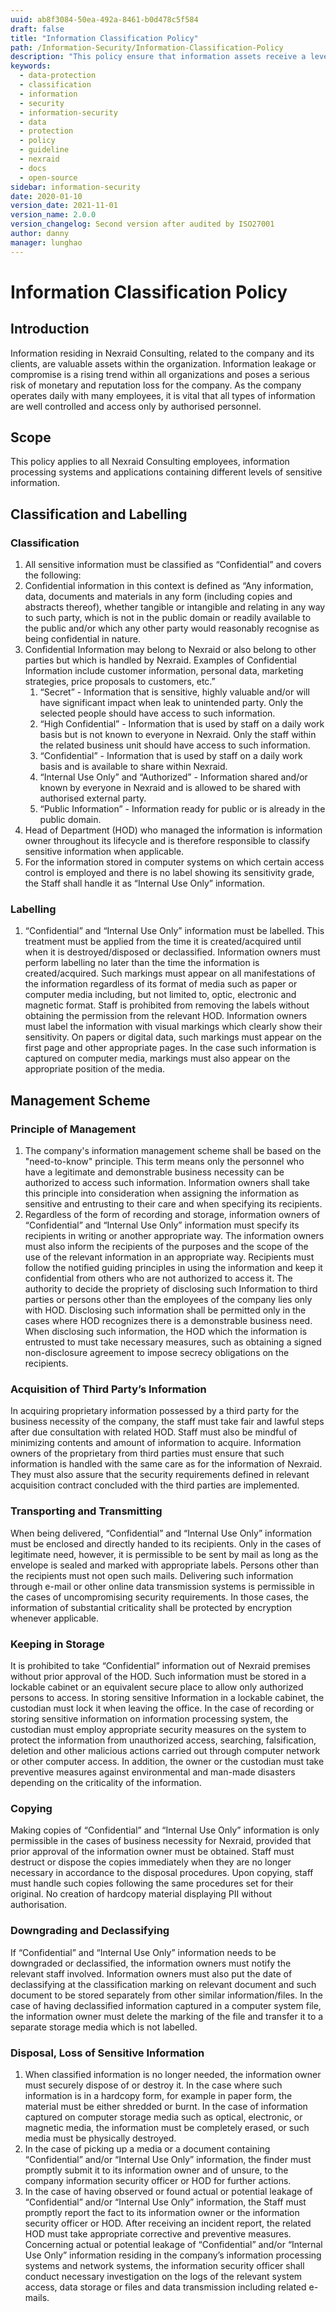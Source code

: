 ```yaml
---
uuid: ab8f3084-50ea-492a-8461-b0d478c5f584
draft: false
title: "Information Classification Policy"
path: /Information-Security/Information-Classification-Policy
description: "This policy ensure that information assets receive a level of protection commensurate with the risks associated with the potential damage that can be caused to the Nexraid brand through its misuse."
keywords: 
  - data-protection
  - classification
  - information
  - security
  - information-security
  - data
  - protection
  - policy
  - guideline
  - nexraid
  - docs
  - open-source
sidebar: information-security
date: 2020-01-10
version_date: 2021-11-01
version_name: 2.0.0
version_changelog: Second version after audited by ISO27001
author: danny
manager: lunghao
---
```



# Information Classification Policy

## Introduction
Information residing in Nexraid Consulting, related to the company and its clients, are valuable assets within the organization. Information leakage or compromise is a rising trend within all organizations and poses a serious risk of monetary and reputation loss for the company. As the company operates daily with many employees, it is vital that all types of information are well controlled and access only by authorised personnel.

## Scope
This policy applies to all Nexraid Consulting employees, information processing systems and applications containing different levels of sensitive information.

## Classification and Labelling

### Classification
1. All sensitive information must be classified as “Confidential” and covers the following:
2. Confidential information in this context is defined as “Any information, data, documents and materials in any form (including copies and abstracts thereof), whether tangible or intangible and relating in any way to such party, which is not in the public domain or readily available to the public and/or which any other party would reasonably recognise as being confidential in nature.
3. Confidential Information may belong to Nexraid or also belong to other parties but which is handled by Nexraid. Examples of Confidential Information include customer information, personal data, marketing strategies, price proposals to customers, etc.”
   1. “Secret” - Information that is sensitive, highly valuable and/or will have significant impact when leak to unintended party. Only the selected people should have access to such information.
   2. “High Confidential” - Information that is used by staff on a daily work basis but is not known to everyone in Nexraid. Only the staff within the related business unit should have access to such information.
   3. “Confidential” - Information that is used by staff on a daily work basis and is available to share within Nexraid.
   4. “Internal Use Only” and “Authorized” - Information shared and/or known by everyone in Nexraid and is allowed to be shared with authorised external party.
   5. “Public Information” - Information ready for public or is already in the public domain.
4. Head of Department (HOD) who managed the information is information owner throughout its lifecycle and is therefore responsible to classify sensitive information when applicable.
5. For the information stored in computer systems on which certain access control is employed and there is no label showing its sensitivity grade, the Staff shall handle it as “Internal Use Only” information.


### Labelling
1. “Confidential” and “Internal Use Only” information must be labelled. This treatment must be applied from the time it is created/acquired until when it is destroyed/disposed or declassified. Information owners must perform labelling no later than the time the information is created/acquired. Such markings must appear on all manifestations of the information regardless of its format of media such as paper or computer media including, but not limited to, optic, electronic and magnetic format. Staff is prohibited from removing the labels without obtaining the permission from the relevant HOD. Information owners must label the information with visual markings which clearly show their sensitivity. On papers or digital data, such markings must appear on the first page and other appropriate pages. In the case such information is captured on computer media, markings must also appear on the appropriate position of the media.

## Management Scheme
### Principle of Management
1. The company's information management scheme shall be based on the "need-to-know" principle. This term means only the personnel who have a legitimate and demonstrable business necessity can be authorized to access such information. Information owners shall take this principle into consideration when assigning the information as sensitive and entrusting to their care and when specifying its recipients.
2. Regardless of the form of recording and storage, information owners of “Confidential” and “Internal Use Only” information must specify its recipients in writing or another appropriate way. The information owners must also inform the recipients of the purposes and the scope of the use of the relevant information in an appropriate way. Recipients must follow the notified guiding principles in using the information and keep it confidential from others who are not authorized to access it. The authority to decide the propriety of disclosing such Information to third parties or persons other than the employees of the company lies only with HOD. Disclosing such information shall be permitted only in the cases where HOD recognizes there is a demonstrable business need. When disclosing such information, the HOD which the information is entrusted to must take necessary measures, such as obtaining a signed non-disclosure agreement to impose secrecy obligations on the recipients.

### Acquisition of Third Party’s Information
In acquiring proprietary information possessed by a third party for the business necessity of the company, the staff must take fair and lawful steps after due consultation with related HOD. Staff must also be mindful of minimizing contents and amount of information to acquire. Information owners of the proprietary from third parties must ensure that such information is handled with the same care as for the information of Nexraid. They must also assure that the security requirements defined in relevant acquisition contract concluded with the third parties are implemented.

### Transporting and Transmitting
When being delivered, “Confidential” and “Internal Use Only” information must be enclosed and directly handed to its recipients. Only in the cases of legitimate need, however, it is permissible to be sent by mail as long as the envelope is sealed and marked with appropriate labels. Persons other than the recipients must not open such mails. Delivering such information through e-mail or other online data transmission systems is permissible in the cases of uncompromising security requirements. In those cases, the information of substantial criticality shall be protected by encryption whenever applicable.

### Keeping in Storage
It is prohibited to take “Confidential” information out of Nexraid premises without prior approval of the HOD. Such information must be stored in a lockable cabinet or an equivalent secure place to allow only authorized persons to access. In storing sensitive Information in a lockable cabinet, the custodian must lock it when leaving the office. In the case of recording or storing sensitive information on information processing system, the custodian must employ appropriate security measures on the system to protect the information from unauthorized access, searching, falsification, deletion and other malicious actions carried out through computer network or other computer access. In addition, the owner or the custodian must take preventive measures against environmental and man-made disasters depending on the criticality of the information.

### Copying
Making copies of “Confidential” and “Internal Use Only” information is only permissible in the cases of business necessity for Nexraid, provided that prior approval of the information owner must be obtained. Staff must destruct or dispose the copies immediately when they are no longer necessary in accordance to the disposal procedures. Upon copying, staff must handle such copies following the same procedures set for their original. No creation of hardcopy material displaying PII without authorisation. 

### Downgrading and Declassifying
If “Confidential” and “Internal Use Only” information needs to be downgraded or declassified, the information owners must notify the relevant staff involved. Information owners must also put the date of declassifying at the classification marking on relevant document and such document to be stored separately from other similar information/files. In the case of having declassified information captured in a computer system file, the information owner must delete the marking of the file and transfer it to a separate storage media which is not labelled.


### Disposal, Loss of Sensitive Information 
1. When classified information is no longer needed, the information owner must securely dispose of or destroy it. In the case where such information is in a hardcopy form, for example in paper form, the material must be either shredded or burnt. In the case of information captured on computer storage media such as optical, electronic, or magnetic media, the information must be completely erased, or such media must be physically destroyed.
2. In the case of picking up a media or a document containing “Confidential” and/or “Internal Use Only” information, the finder must promptly submit it to its information owner and of unsure, to the company information security officer or HOD for further actions. 
3. In the case of having observed or found actual or potential leakage of “Confidential” and/or “Internal Use Only” information, the Staff must promptly report the fact to its information owner or the information security officer or HOD. After receiving an incident report, the related HOD must take appropriate corrective and preventive measures. Concerning actual or potential leakage of “Confidential” and/or “Internal Use Only” information residing in the company’s information processing systems and network systems, the information security officer shall conduct necessary investigation on the logs of the relevant system access, data storage or files and data transmission including related e-mails.
